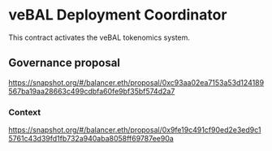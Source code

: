 # veBAL Deployment Coordinator

This contract activates the veBAL tokenomics system.

## Governance proposal

https://snapshot.org/#/balancer.eth/proposal/0xc93aa02ea7153a53d124189567ba19aa28663c499cdbfa60fe9bf35bf574d2a7

### Context

https://snapshot.org/#/balancer.eth/proposal/0x9fe19c491cf90ed2e3ed9c15761c43d39fd1fb732a940aba8058ff69787ee90a
